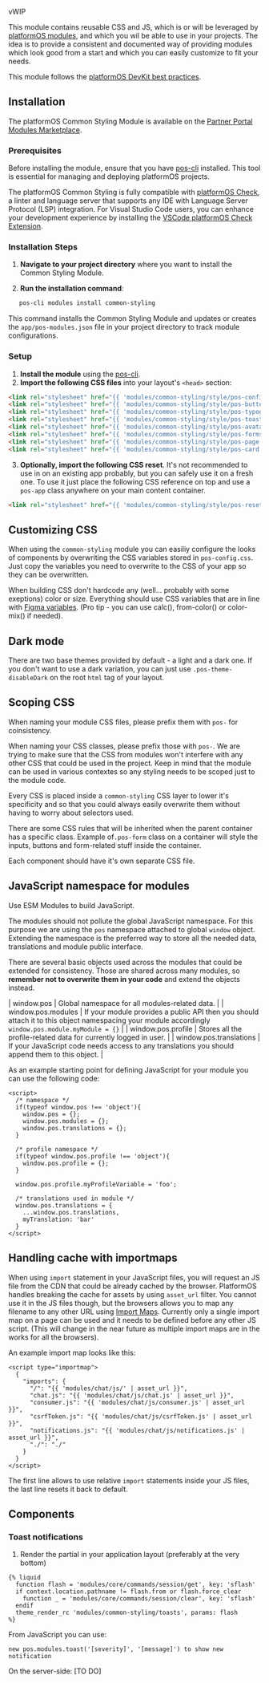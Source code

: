 vWIP

This module contains reusable CSS and JS, which is or will be leveraged by [platformOS modules](https://documentation.platformos.com/developer-guide/modules/platformos-modules#our-modules), and which you wil be able to use in your projects. The idea is to provide a consistent and documented way of providing modules which look good from a start and which you can easily customize to fit your needs.

This module follows the [platformOS DevKit best practices](https://documentation.staging.oregon.platform-os.com/developer-guide/modules/platformos-modules).

## Installation

The platformOS Common Styling Module is available on the [Partner Portal Modules Marketplace](https://partners.platformos.com/marketplace/pos_modules/154).

### Prerequisites

Before installing the module, ensure that you have [pos-cli](https://github.com/mdyd-dev/pos-cli#overview) installed. This tool is essential for managing and deploying platformOS projects.

The platformOS Common Styling is fully compatible with [platformOS Check](https://github.com/Platform-OS/platformos-lsp#platformos-check----a-linter-for-platformos), a linter and language server that supports any IDE with Language Server Protocol (LSP) integration. For Visual Studio Code users, you can enhance your development experience by installing the [VSCode platformOS Check Extension](https://marketplace.visualstudio.com/items?itemName=platformOS.platformos-check-vscode).

### Installation Steps

1. **Navigate to your project directory** where you want to install the Common Styling Module.

2. **Run the installation command**:

```bash
   pos-cli modules install common-styling
```

This command installs the Common Styling Module and updates or creates the `app/pos-modules.json` file in your project directory to track module configurations.

### Setup

1. **Install the module** using the [pos-cli](https://github.com/Platform-OS/pos-cli).
2. **Import the following CSS files** into your layout's `<head>` section:

```html
<link rel="stylesheet" href="{{ 'modules/common-styling/style/pos-config.css' | asset_url }}">
<link rel="stylesheet" href="{{ 'modules/common-styling/style/pos-button.css' | asset_url }}">
<link rel="stylesheet" href="{{ 'modules/common-styling/style/pos-typography.css' | asset_url }}">
<link rel="stylesheet" href="{{ 'modules/common-styling/style/pos-toast.css' | asset_url }}">
<link rel="stylesheet" href="{{ 'modules/common-styling/style/pos-avatar.css' | asset_url }}">
<link rel="stylesheet" href="{{ 'modules/common-styling/style/pos-forms.css' | asset_url }}">
<link rel="stylesheet" href="{{ 'modules/common-styling/style/pos-page.css' | asset_url }}">
<link rel="stylesheet" href="{{ 'modules/common-styling/style/pos-card.css' | asset_url }}">
```

3. **Optionally, import the following CSS reset**. It's not recommended to use in on an existing app probably, but you can safely use it on a fresh one. To use it just place the following CSS reference on top and use a `pos-app` class anywhere on your main content container.

```html
<link rel="stylesheet" href="{{ 'modules/common-styling/style/pos-reset.css' | asset_url }}">
```

## Customizing CSS

When using the `common-styling` module you can easiliy configure the looks of components by overwriting the CSS variables stored in `pos-config.css`. Just copy the variables you need to overwrite to the CSS of your app so they can be overwritten.

When building CSS don't hardcode any (well... probably with some exeptions) color or size. Everything should use CSS variables that are in line with [Figma variables](https://documentation.platformos.com/kits/ui/platformos-design-kit#download). (Pro tip - you can use calc(), from-color() or color-mix() if needed).


## Dark mode

There are two base themes provided by default - a light and a dark one. If you don't want to use a dark variation, you can just use `.pos-theme-disableDark` on the root `html` tag of your layout.


## Scoping CSS

When naming your module CSS files, please prefix them with `pos-` for coinsistency.

When naming your CSS classes, please prefix those with `pos-`. We are trying to make sure that the CSS from modules won't interfere with any other CSS that could be used in the project. Keep in mind that the module can be used in various contextes so any styling needs to be scoped just to the module code.

Every CSS is placed inside a `common-styling` CSS layer to lower it's specificity and so that you could always easily overwrite them without having to worry about selectors used.

There are some CSS rules that will be inherited when the parent container has a specific class. Example of`.pos-form` class on a container will style the inputs, buttons and form-related stuff inside the container.

Each component should have it's own separate CSS file.


## JavaScript namespace for modules

Use ESM Modules to build JavaScript.

The modules should not pollute the global JavaScript namespace. For this purpose we are using the `pos` namespace attached to global `window` object. Extending the namespace is the preferred way to store all the needed data, translations and module public interface.

There are several basic objects used across the modules that could be extended for consistency. Those are shared across many modules, so **remember not to overwrite them in your code** and extend the objects instead.

| window.pos | Global namespace for all modules-related data. |
| window.pos.modules | If your module provides a public API then you should attach it to this object namespacing your module accordingly `window.pos.module.myModule = {}` |
| window.pos.profile | Stores all the profile-related data for currently logged in user. |
| window.pos.translations | If your JavaScript code needs access to any translations you should append them to this object. |

As an example starting point for defining JavaScript for your module you can use the following code:

```
<script>
  /* namespace */
  if(typeof window.pos !== 'object'){
    window.pos = {};
    window.pos.modules = {};
    window.pos.translations = {};
  }

  /* profile namespace */
  if(typeof window.pos.profile !== 'object'){
    window.pos.profile = {};
  }

  window.pos.profile.myProfileVariable = 'foo';

  /* translations used in module */
  window.pos.translations = {
    ...window.pos.translations,
    myTranslation: 'bar'
  }
</script>
```


## Handling cache with importmaps

When using `import` statement in your JavaScript files, you will request an JS file from the CDN that could be already cached by the browser. PlatformOS handles breaking the cache for assets by using `asset_url` filter. You cannot use it in the JS files though, but the browsers allows you to map any filename to any other URL using [Import Maps](https://developer.mozilla.org/en-US/docs/Web/HTML/Element/script/type/importmap). Currently only a single import map on a page can be used and it needs to be defined before any other JS script. (This will change in the near future as multiple import maps are in the works for all the browsers).

An example import map looks like this:

```
<script type="importmap">
  {
    "imports": {
      "/": "{{ 'modules/chat/js/' | asset_url }}",
      "chat.js": "{{ 'modules/chat/js/chat.js' | asset_url }}",
      "consumer.js": "{{ 'modules/chat/js/consumer.js' | asset_url }}",
      "csrfToken.js": "{{ 'modules/chat/js/csrfToken.js' | asset_url }}",
      "notifications.js": "{{ 'modules/chat/js/notifications.js' | asset_url }}",
      "./": "./"
    }
  }
</script>
```

The first line allows to use relative `import` statements inside your JS files, the last line resets it back to default.


## Components

### Toast notifications

1. Render the partial in your application layout (preferably at the very bottom)
```
{% liquid
  function flash = 'modules/core/commands/session/get', key: 'sflash'
  if context.location.pathname != flash.from or flash.force_clear
    function _ = 'modules/core/commands/session/clear', key: 'sflash'
  endif
  theme_render_rc 'modules/common-styling/toasts', params: flash
%}
```

From JavaScript you can use:
```
new pos.modules.toast('[severity]', '[message]') to show new notification
```

On the server-side:
[TO DO]